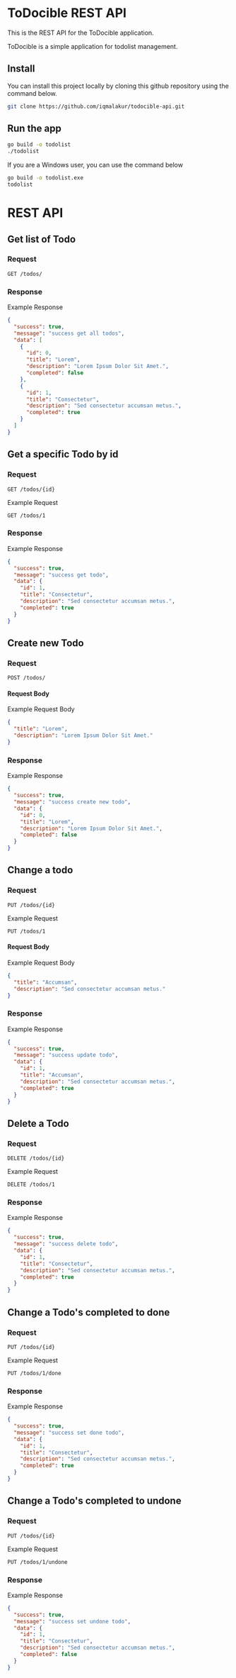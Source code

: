 # ToDocible REST API

This is the REST API for the ToDocible application.

ToDocible is a simple application for todolist management.

## Install

You can install this project locally by cloning this github repository using the command below.

```bash
git clone https://github.com/iqmalakur/todocible-api.git
```

## Run the app

```bash
go build -o todolist
./todolist
```

If you are a Windows user, you can use the command below

```bash
go build -o todolist.exe
todolist
```

# REST API

## Get list of Todo

### Request

`GET /todos/`

### Response

Example Response

```json
{
  "success": true,
  "message": "success get all todos",
  "data": [
    {
      "id": 0,
      "title": "Lorem",
      "description": "Lorem Ipsum Dolor Sit Amet.",
      "completed": false
    },
    {
      "id": 1,
      "title": "Consectetur",
      "description": "Sed consectetur accumsan metus.",
      "completed": true
    }
  ]
}
```

## Get a specific Todo by id

### Request

`GET /todos/{id}`

Example Request

`GET /todos/1`

### Response

Example Response

```json
{
  "success": true,
  "message": "success get todo",
  "data": {
    "id": 1,
    "title": "Consectetur",
    "description": "Sed consectetur accumsan metus.",
    "completed": true
  }
}
```

## Create new Todo

### Request

`POST /todos/`

#### Request Body

Example Request Body

```json
{
  "title": "Lorem",
  "description": "Lorem Ipsum Dolor Sit Amet."
}
```

### Response

Example Response

```json
{
  "success": true,
  "message": "success create new todo",
  "data": {
    "id": 0,
    "title": "Lorem",
    "description": "Lorem Ipsum Dolor Sit Amet.",
    "completed": false
  }
}
```

## Change a todo

### Request

`PUT /todos/{id}`

Example Request

`PUT /todos/1`

#### Request Body

Example Request Body

```json
{
  "title": "Accumsan",
  "description": "Sed consectetur accumsan metus."
}
```

### Response

Example Response

```json
{
  "success": true,
  "message": "success update todo",
  "data": {
    "id": 1,
    "title": "Accumsan",
    "description": "Sed consectetur accumsan metus.",
    "completed": true
  }
}
```

## Delete a Todo

### Request

`DELETE /todos/{id}`

Example Request

`DELETE /todos/1`

### Response

Example Response

```json
{
  "success": true,
  "message": "success delete todo",
  "data": {
    "id": 1,
    "title": "Consectetur",
    "description": "Sed consectetur accumsan metus.",
    "completed": true
  }
}
```

## Change a Todo's completed to done

### Request

`PUT /todos/{id}`

Example Request

`PUT /todos/1/done`

### Response

Example Response

```json
{
  "success": true,
  "message": "success set done todo",
  "data": {
    "id": 1,
    "title": "Consectetur",
    "description": "Sed consectetur accumsan metus.",
    "completed": true
  }
}
```

## Change a Todo's completed to undone

### Request

`PUT /todos/{id}`

Example Request

`PUT /todos/1/undone`

### Response

Example Response

```json
{
  "success": true,
  "message": "success set undone todo",
  "data": {
    "id": 1,
    "title": "Consectetur",
    "description": "Sed consectetur accumsan metus.",
    "completed": false
  }
}
```
